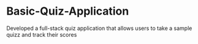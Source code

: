 # Basic-Quiz-Application
Developed a full-stack quiz application that allows users to take a sample quizz and track their scores
